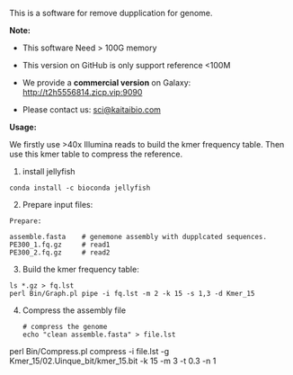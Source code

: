This is a software for remove dupplication for genome. 

**Note:**

* This software Need > 100G memory 

* This version on GitHub is only support reference <100M
* We provide a **commercial version** on Galaxy:  http://t2h5556814.zicp.vip:9090

* Please contact us: sci@kaitaibio.com



**Usage:**

We firstly use >40x Illumina reads to build the kmer frequency table. Then use this kmer table to compress the reference.

1. install jellyfish

  ```
  conda install -c bioconda jellyfish
  ```

2. Prepare input files:

  ```
  Prepare:
  
  assemble.fasta 	# genemone assembly with dupplcated sequences.
  PE300_1.fq.gz		# read1
  PE300_2.fq.gz		# read2
  ```

3. Build the kmer frequency table:

  ```
  ls *.gz > fq.lst
  perl Bin/Graph.pl pipe -i fq.lst -m 2 -k 15 -s 1,3 -d Kmer_15
  ```

4. Compress the assembly file

   ````
   # compress the genome
   echo "clean assemble.fasta" > file.lst
perl Bin/Compress.pl compress -i file.lst -g Kmer_15/02.Uinque_bit/kmer_15.bit -k 15 -m 3 -t 0.3 -n 1
   ````
   

